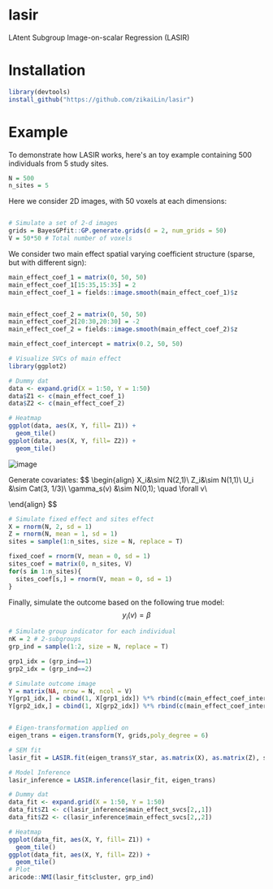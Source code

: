 # lasir

LAtent Subgroup Image-on-scalar Regression (LASIR)



# Installation

```R
library(devtools)
install_github("https://github.com/zikaiLin/lasir")
```



# Example

To demonstrate how LASIR works, here's an toy example containing 500 individuals from 5 study sites.

```R
N = 500
n_sites = 5
```



Here we consider 2D images, with 50 voxels at each dimensions:

```R

# Simulate a set of 2-d images
grids = BayesGPfit::GP.generate.grids(d = 2, num_grids = 50)
V = 50*50 # Total number of voxels
```



We consider two main effect spatial varying coefficient structure (sparse, but with different sign): 

```R
main_effect_coef_1 = matrix(0, 50, 50)
main_effect_coef_1[15:35,15:35] = 2
main_effect_coef_1 = fields::image.smooth(main_effect_coef_1)$z


main_effect_coef_2 = matrix(0, 50, 50)
main_effect_coef_2[20:30,20:30] = -2
main_effect_coef_2 = fields::image.smooth(main_effect_coef_2)$z

main_effect_coef_intercept = matrix(0.2, 50, 50)


```

```R
# Visualize SVCs of main effect
library(ggplot2)

# Dummy dat
data <- expand.grid(X = 1:50, Y = 1:50)
data$Z1 <- c(main_effect_coef_1)
data$Z2 <- c(main_effect_coef_2)

# Heatmap 
ggplot(data, aes(X, Y, fill= Z1)) + 
  geom_tile()
ggplot(data, aes(X, Y, fill= Z2)) + 
  geom_tile()


```

![image](https://user-images.githubusercontent.com/63326740/139957295-124c1f98-2ede-4660-980a-b5b25a945bd1.png)


Generate covariates:
$$
\begin{align}
X_i&\sim N(2,1)\\
Z_i&\sim N(1,1)\\
U_i &\sim Cat(3, 1/3)\\
\gamma_s(v) &\sim N(0,1); \quad \forall v\\

\end{align}
$$

```R
# Simulate fixed effect and sites effect
X = rnorm(N, 2, sd = 1) 
Z = rnorm(N, mean = 1, sd = 1)
sites = sample(1:n_sites, size = N, replace = T)

fixed_coef = rnorm(V, mean = 0, sd = 1)
sites_coef = matrix(0, n_sites, V)
for(s in 1:n_sites){
  sites_coef[s,] = rnorm(V, mean = 0, sd = 1)  
}
```

Finally, simulate the outcome based on the following true model:
$$
y_i(v) = \beta_{}
$$


```R
# Simulate group indicator for each individual
nK = 2 # 2-subgroups
grp_ind = sample(1:2, size = N, replace = T)

grp1_idx = (grp_ind==1)
grp2_idx = (grp_ind==2)

# Simulate outcome image
Y = matrix(NA, nrow = N, ncol = V)
Y[grp1_idx,] = cbind(1, X[grp1_idx]) %*% rbind(c(main_effect_coef_intercept), c(main_effect_coef_1)) + sites_coef[sites[grp1_idx],] + Z[grp1_idx]%*% t(fixed_coef)
Y[grp2_idx,] = cbind(1, X[grp2_idx]) %*% rbind(c(main_effect_coef_intercept), c(main_effect_coef_2)) + sites_coef[sites[grp2_idx],] + Z[grp2_idx]%*% t(fixed_coef)
```



```R

# Eigen-transformation applied on 
eigen_trans = eigen.transform(Y, grids,poly_degree = 6)

# SEM fit
lasir_fit = LASIR.fit(eigen_trans$Y_star, as.matrix(X), as.matrix(Z), sites, nK = 2, max.iter = 20)

# Model Inference
lasir_inference = LASIR.inference(lasir_fit, eigen_trans)

# Dummy dat
data_fit <- expand.grid(X = 1:50, Y = 1:50)
data_fit$Z1 <- c(lasir_inference$main_effect_svcs[2,,1])
data_fit$Z2 <- c(lasir_inference$main_effect_svcs[2,,2])

# Heatmap 
ggplot(data_fit, aes(X, Y, fill= Z1)) + 
  geom_tile()
ggplot(data_fit, aes(X, Y, fill= Z2)) + 
  geom_tile()
# Plot
aricode::NMI(lasir_fit$cluster, grp_ind)


```

